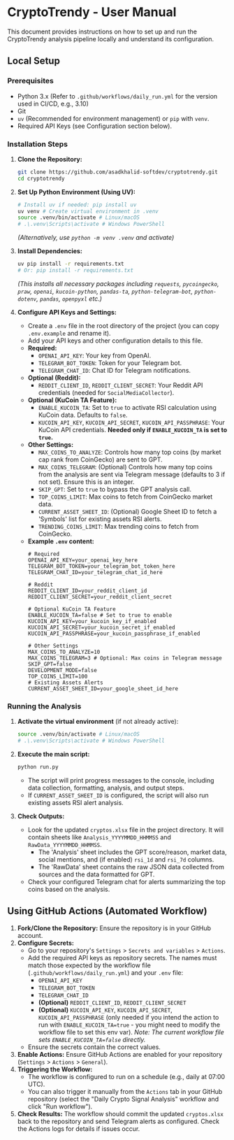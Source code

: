 # CryptoTrendy - User Manual

This document provides instructions on how to set up and run the CryptoTrendy analysis pipeline locally and understand its configuration.

## Local Setup

### Prerequisites

*   Python 3.x (Refer to `.github/workflows/daily_run.yml` for the version used in CI/CD, e.g., 3.10)
*   Git
*   `uv` (Recommended for environment management) or `pip` with `venv`.
*   Required API Keys (see Configuration section below).

### Installation Steps

1.  **Clone the Repository:**
    ```bash
    git clone https://github.com/asadkhalid-softdev/cryptotrendy.git
    cd cryptotrendy
    ```

2.  **Set Up Python Environment (Using UV):**
    ```bash
    # Install uv if needed: pip install uv
    uv venv # Create virtual environment in .venv
    source .venv/bin/activate # Linux/macOS
    # .\.venv\Scripts\activate # Windows PowerShell
    ```
    *(Alternatively, use `python -m venv .venv` and activate)*

3.  **Install Dependencies:**
    ```bash
    uv pip install -r requirements.txt
    # Or: pip install -r requirements.txt
    ```
    *(This installs all necessary packages including `requests`, `pycoingecko`, `praw`, `openai`, `kucoin-python`, `pandas-ta`, `python-telegram-bot`, `python-dotenv`, `pandas`, `openpyxl` etc.)*

4.  **Configure API Keys and Settings:**
    *   Create a `.env` file in the root directory of the project (you can copy `.env.example` and rename it).
    *   Add your API keys and other configuration details to this file.
    *   **Required:**
        *   `OPENAI_API_KEY`: Your key from OpenAI.
        *   `TELEGRAM_BOT_TOKEN`: Token for your Telegram bot.
        *   `TELEGRAM_CHAT_ID`: Chat ID for Telegram notifications.
    *   **Optional (Reddit):**
        *   `REDDIT_CLIENT_ID`, `REDDIT_CLIENT_SECRET`: Your Reddit API credentials (needed for `SocialMediaCollector`).
    *   **Optional (KuCoin TA Feature):**
        *   `ENABLE_KUCOIN_TA`: Set to `true` to activate RSI calculation using KuCoin data. Defaults to `false`.
        *   `KUCOIN_API_KEY`, `KUCOIN_API_SECRET`, `KUCOIN_API_PASSPHRASE`: Your KuCoin API credentials. **Needed only if `ENABLE_KUCOIN_TA` is set to `true`.**
    *   **Other Settings:**
        *   `MAX_COINS_TO_ANALYZE`: Controls how many top coins (by market cap rank from CoinGecko) are sent to GPT.
        *   `MAX_COINS_TELEGRAM`: (Optional) Controls how many top coins from the analysis are sent via Telegram message (defaults to 3 if not set). Ensure this is an integer.
        *   `SKIP_GPT`: Set to `true` to bypass the GPT analysis call.
        *   `TOP_COINS_LIMIT`: Max coins to fetch from CoinGecko market data.
        *   `CURRENT_ASSET_SHEET_ID`: (Optional) Google Sheet ID to fetch a 'Symbols' list for existing assets RSI alerts.
        *   `TRENDING_COINS_LIMIT`: Max trending coins to fetch from CoinGecko.
    *   **Example `.env` content:**
        ```env
        # Required
        OPENAI_API_KEY=your_openai_key_here
        TELEGRAM_BOT_TOKEN=your_telegram_bot_token_here
        TELEGRAM_CHAT_ID=your_telegram_chat_id_here

        # Reddit
        REDDIT_CLIENT_ID=your_reddit_client_id
        REDDIT_CLIENT_SECRET=your_reddit_client_secret

        # Optional KuCoin TA Feature
        ENABLE_KUCOIN_TA=false # Set to true to enable
        KUCOIN_API_KEY=your_kucoin_key_if_enabled
        KUCOIN_API_SECRET=your_kucoin_secret_if_enabled
        KUCOIN_API_PASSPHRASE=your_kucoin_passphrase_if_enabled

        # Other Settings
        MAX_COINS_TO_ANALYZE=10
        MAX_COINS_TELEGRAM=3 # Optional: Max coins in Telegram message
        SKIP_GPT=false
        DEVELOPMENT_MODE=false
        TOP_COINS_LIMIT=100
        # Existing Assets Alerts
        CURRENT_ASSET_SHEET_ID=your_google_sheet_id_here
        ```

### Running the Analysis

1.  **Activate the virtual environment** (if not already active):
    ```bash
    source .venv/bin/activate # Linux/macOS
    # .\.venv\Scripts\activate # Windows PowerShell
    ```

2.  **Execute the main script:**
    ```bash
    python run.py
    ```
    *   The script will print progress messages to the console, including data collection, formatting, analysis, and output steps.
    *   If `CURRENT_ASSET_SHEET_ID` is configured, the script will also run existing assets RSI alert analysis.

3.  **Check Outputs:**
    *   Look for the updated `cryptos.xlsx` file in the project directory. It will contain sheets like `Analysis_YYYYMMDD_HHMMSS` and `RawData_YYYYMMDD_HHMMSS`.
        *   The 'Analysis' sheet includes the GPT score/reason, market data, social mentions, and (if enabled) `rsi_1d` and `rsi_7d` columns.
        *   The 'RawData' sheet contains the raw JSON data collected from sources and the data formatted for GPT.
    *   Check your configured Telegram chat for alerts summarizing the top coins based on the analysis.

## Using GitHub Actions (Automated Workflow)

1.  **Fork/Clone the Repository:** Ensure the repository is in your GitHub account.
2.  **Configure Secrets:**
    *   Go to your repository's `Settings` > `Secrets and variables` > `Actions`.
    *   Add the required API keys as repository secrets. The names must match those expected by the workflow file (`.github/workflows/daily_run.yml`) and your `.env` file:
        *   `OPENAI_API_KEY`
        *   `TELEGRAM_BOT_TOKEN`
        *   `TELEGRAM_CHAT_ID`
        *   **(Optional)** `REDDIT_CLIENT_ID`, `REDDIT_CLIENT_SECRET`
        *   **(Optional)** `KUCOIN_API_KEY`, `KUCOIN_API_SECRET`, `KUCOIN_API_PASSPHRASE` (only needed if you intend the action to run with `ENABLE_KUCOIN_TA=true` - you might need to modify the workflow file to set this env var). *Note: The current workflow file sets `ENABLE_KUCOIN_TA=false` directly.*
    *   Ensure the secrets contain the correct values.
3.  **Enable Actions:** Ensure GitHub Actions are enabled for your repository (`Settings` > `Actions` > `General`).
4.  **Triggering the Workflow:**
    *   The workflow is configured to run on a schedule (e.g., daily at 07:00 UTC).
    *   You can also trigger it manually from the `Actions` tab in your GitHub repository (select the "Daily Crypto Signal Analysis" workflow and click "Run workflow").
5.  **Check Results:** The workflow should commit the updated `cryptos.xlsx` back to the repository and send Telegram alerts as configured. Check the Actions logs for details if issues occur. 